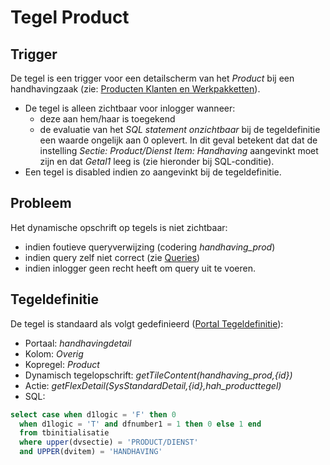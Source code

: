 # Tegel Product

## Trigger

De tegel is een trigger voor een detailscherm van het _Product_ bij een handhavingzaak (zie: [Producten Klanten en Werkpakketten](/docs/instellen_inrichten/producten_klanten_werkpakketten.md)).

- De tegel is alleen zichtbaar voor inlogger wanneer:
  - deze aan hem/haar is toegekend
  - de evaluatie van het _SQL statement onzichtbaar_ bij de tegeldefinitie een waarde ongelijk aan 0 oplevert. In dit geval betekent dat dat de instelling _Sectie: Product/Dienst Item: Handhaving_ aangevinkt moet zijn en dat _Getal1_ leeg is (zie hieronder bij SQL-conditie).
- Een tegel is disabled indien zo aangevinkt bij de tegeldefinitie.

## Probleem

Het dynamische opschrift op tegels is niet zichtbaar:

- indien foutieve queryverwijzing (codering _handhaving_prod_)
- indien query zelf niet correct (zie [Queries](/docs/instellen_inrichten/queries.md))
- indien inlogger geen recht heeft om query uit te voeren.

## Tegeldefinitie

De tegel is standaard als volgt gedefinieerd ([Portal Tegeldefinitie](/docs/instellen_inrichten/portaldefinitie/portal_tegel.md)):

- Portaal: _handhavingdetail_
- Kolom: _Overig_
- Kopregel: _Product_
- Dynamisch tegelopschrift: _getTileContent(handhaving_prod,{id})_
- Actie: _getFlexDetail(SysStandardDetail,{id},hah_producttegel)_
- SQL:

```sql
select case when d1logic = 'F' then 0
  when d1logic = 'T' and dfnumber1 = 1 then 0 else 1 end
  from tbinitialisatie
  where upper(dvsectie) = 'PRODUCT/DIENST'
  and UPPER(dvitem) = 'HANDHAVING'
```
